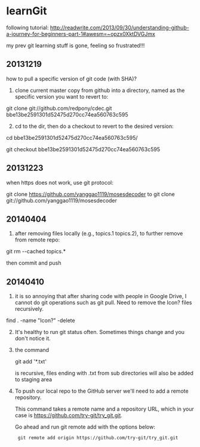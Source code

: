 learnGit
========

following tutorial: http://readwrite.com/2013/09/30/understanding-github-a-journey-for-beginners-part-1#awesm=~opzx0XktDVGJmx

my prev git learning stuff is gone, feeling so frustrated!!!

20131219
--------
how to pull a specific version of git code (with SHA)?

1. clone current master copy from github into a directory, named as the specific version you want to revert to:

git clone git://github.com/redpony/cdec.git bbe13be2591301d52475d270cc74ea560763c595

2. cd to the dir, then do a checkout to revert to the desired version:

cd bbe13be2591301d52475d270cc74ea560763c595/

git checkout bbe13be2591301d52475d270cc74ea560763c595


20131223
--------
when https does not work, use git protocol:

git clone https://github.com/yanggao1119/mosesdecoder
to
git clone git://github.com/yanggao1119/mosesdecoder

20140404
--------
1. after removing files locally (e.g., topics.1 topics.2), to further remove from remote repo:

 git rm --cached topics.*

then commit and push

20140410
--------
1. it is so annoying that after sharing code with people in Google Drive, I cannot do git operations such as git pull. Need to remove the Icon? files recursively.

find . -name "Icon?" -delete

2. It's healthy to run git status often. Sometimes things change and you don't notice it.

3. the command 

    git add '*.txt'

    is recursive, files ending with .txt from sub directories will also be added to staging area

4. To push our local repo to the GitHub server we'll need to add a remote repository.

    This command takes a remote name and a repository URL, which in your case is https://github.com/try-git/try_git.git.

    Go ahead and run git remote add with the options below:

        git remote add origin https://github.com/try-git/try_git.git 
